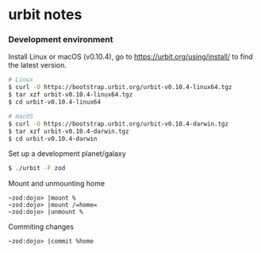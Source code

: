 # urbit notes

### Development environment

Install Linux or macOS (v0.10.4), go to https://urbit.org/using/install/ to find the latest version.
```bash
# Linux
$ curl -O https://bootstrap.urbit.org/urbit-v0.10.4-linux64.tgz
$ tar xzf urbit-v0.10.4-linux64.tgz
$ cd urbit-v0.10.4-linux64

# macOS
$ curl -O https://bootstrap.urbit.org/urbit-v0.10.4-darwin.tgz
$ tar xzf urbit-v0.10.4-darwin.tgz
$ cd urbit-v0.10.4-darwin
```

Set up a development planet/galaxy
```bash
$ ./urbit -F zod
```

Mount and unmounting home
```
~zod:dojo> |mount %
~zod:dojo> |mount /=home=
~zod:dojo> |unmount %
```

Commiting changes
```
~zod:dojo> |commit %home
```
